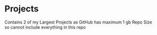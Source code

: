 # Projects
Contains 2 of my Largest Projects as GitHub has maximum 1 gb Repo Size so cannot include everything in this repo
